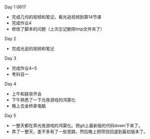 Day 1  0617
* 完成几何的视频和笔记。看光追视频到第14节课
* 完成作业4
* 修改了脚本的问题（上次忘记删除tmp文件夹了）

Day 2
* 完成光追的视频和笔记

Day 3
* 完成作业4~5
* 考科目一

Day 4
* 上午和朕哥开会
* 下午熟悉了一下光夜游戏的鸿蒙化
* 晚上去金桥拿电脑

Day 5
* 一整天都在弄光夜游戏的鸿蒙化。把git上最新版的代码down下来了。
* 弄了一整天，差不多有了一些思路，然后晚上把项目回退到最初版本了。
